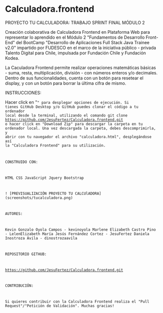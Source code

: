 # Calculadora.frontend

PROYECTO TU CALCULADORA: TRABAJO SPRINT FINAL MÓDULO 2

Creación colaborativa de Calculadora Frontend en Plataforma Web para representar lo aprendido en el Módulo 2 "Fundamentos de Desarrollo Front-End" del BootCamp "Desarrollo de Aplicaciones Full Stack Java Trainee v2.0" impartido por FUDESCO en el marco de la iniciativa público - privada Talento Digital para Chile, impulsada por Fundación Chile y Fundación Kodea.

La Caculadora Frontend permite realizar operaciones matemáticas básicas - suma, resta, multiplicación, división - con números enteros y/o decimales. Dentro de sus funcionalidades, cuenta con un botón para resetear el display, y con un botón para borrar la última cifra de mismo.

INSTRUCCIONES:

Hacer click en "<Code>" para desplegar opciones de ejecución. Si tienes GitHub Desktop y/o GitHub puedes clonar el código a tu ordenador local desde la terminal, utilizando el comando git clone <https://github.com/JesuFertez/Calculadora.frontend.git> o hacer click en "Download Zip" para descargar la carpeta en tu ordenador local. Una vez descargada la carpeta, debes descomprimirla, y abrir con tu navegador el archivo "calculadora.html", desplegándose así la "Calculadora Frontend" para su utilización.

CONSTRUIDO CON:

HTML
CSS
JavaScript
Jquery
Bootstrap

! [PREVISUALIZACIÓN PROYECTO TU CALCUlADORA]
(screenshots/tucalculadora.png)

AUTORES:

Kevin Gonzalo Oyola Campos - kevinoyola
Marlene Elizabeth Castro Pino - LelenElizabeth
María Jesús Fernández Cortez - JesuFertez
Daniela Inostroza Ávila - dinostrozaavila

REPOSITORIO GITHUB:

https://github.com/JesuFertez/Calculadora.frontend.git

CONTRIBUCIÓN:

Si quieres contribuir con la Calculadora Frontend realiza el "Pull Request"/"Petición de Validación". Muchas gracias!
